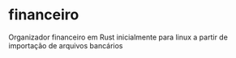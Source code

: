 # financeiro
Organizador financeiro em Rust inicialmente para linux a partir de importação de arquivos bancários
